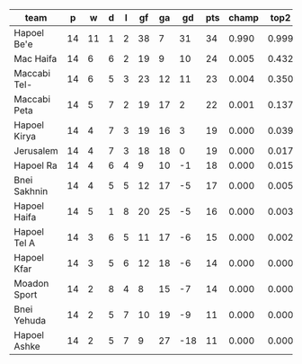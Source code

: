 |     team     | p  | w  | d | l | gf | ga | gd  | pts | champ | top2  | top3  | top4  |  5-7  | bot4  | bot3  | bot2  |
|--------------|----|----|---|---|----|----|-----|-----|-------|-------|-------|-------|-------|-------|-------|-------|
| Hapoel Be'e  | 14 | 11 | 1 | 2 | 38 |  7 |  31 |  34 | 0.990 | 0.999 | 1.000 | 1.000 | 0.000 | 0.000 | 0.000 | 0.000|
| Mac Haifa    | 14 |  6 | 6 | 2 | 19 |  9 |  10 |  24 | 0.005 | 0.432 | 0.712 | 0.863 | 0.125 | 0.000 | 0.000 | 0.000|
| Maccabi Tel- | 14 |  6 | 5 | 3 | 23 | 12 |  11 |  23 | 0.004 | 0.350 | 0.643 | 0.808 | 0.170 | 0.001 | 0.000 | 0.000|
| Maccabi Peta | 14 |  5 | 7 | 2 | 19 | 17 |   2 |  22 | 0.001 | 0.137 | 0.345 | 0.579 | 0.338 | 0.008 | 0.003 | 0.001|
| Hapoel Kirya | 14 |  4 | 7 | 3 | 19 | 16 |   3 |  19 | 0.000 | 0.039 | 0.126 | 0.285 | 0.469 | 0.051 | 0.024 | 0.008|
| Jerusalem    | 14 |  4 | 7 | 3 | 18 | 18 |   0 |  19 | 0.000 | 0.017 | 0.063 | 0.155 | 0.441 | 0.102 | 0.051 | 0.020|
| Hapoel Ra    | 14 |  4 | 6 | 4 |  9 | 10 |  -1 |  18 | 0.000 | 0.015 | 0.058 | 0.146 | 0.432 | 0.106 | 0.051 | 0.021|
| Bnei Sakhnin | 14 |  4 | 5 | 5 | 12 | 17 |  -5 |  17 | 0.000 | 0.005 | 0.025 | 0.069 | 0.297 | 0.237 | 0.141 | 0.065|
| Hapoel Haifa | 14 |  5 | 1 | 8 | 20 | 25 |  -5 |  16 | 0.000 | 0.003 | 0.012 | 0.035 | 0.201 | 0.382 | 0.248 | 0.125|
| Hapoel Tel A | 14 |  3 | 6 | 5 | 11 | 17 |  -6 |  15 | 0.000 | 0.002 | 0.012 | 0.036 | 0.245 | 0.327 | 0.203 | 0.103|
| Hapoel Kfar  | 14 |  3 | 5 | 6 | 12 | 18 |  -6 |  14 | 0.000 | 0.000 | 0.003 | 0.014 | 0.129 | 0.518 | 0.367 | 0.213|
| Moadon Sport | 14 |  2 | 8 | 4 |  8 | 15 |  -7 |  14 | 0.000 | 0.000 | 0.003 | 0.009 | 0.107 | 0.583 | 0.426 | 0.255|
| Bnei Yehuda  | 14 |  2 | 5 | 7 | 10 | 19 |  -9 |  11 | 0.000 | 0.000 | 0.000 | 0.002 | 0.033 | 0.793 | 0.673 | 0.503|
| Hapoel Ashke | 14 |  2 | 5 | 7 |  9 | 27 | -18 |  11 | 0.000 | 0.000 | 0.000 | 0.001 | 0.015 | 0.891 | 0.812 | 0.685|
